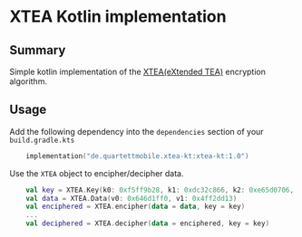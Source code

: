 # XTEA Kotlin implementation
## Summary
Simple kotlin implementation of the [XTEA(eXtended TEA)](https://en.wikipedia.org/wiki/XTEA) encryption algorithm. 

## Usage
Add the following dependency into the `dependencies` section of your `build.gradle.kts`
``` kotlin
    implementation("de.quartettmobile.xtea-kt:xtea-kt:1.0")
```
Use the `XTEA` object to encipher/decipher data.
``` kotlin
    val key = XTEA.Key(k0: 0xf5ff9b28, k1: 0xdc32c866, k2: 0xe65d0706, k3: 0xf6a2189c)
    val data = XTEA.Data(v0: 0x646d1ff0, v1: 0x4ff2dd13)
    val enciphered = XTEA.encipher(data = data, key = key)
    ...
    val deciphered = XTEA.decipher(data = enciphered, key = key)
```
